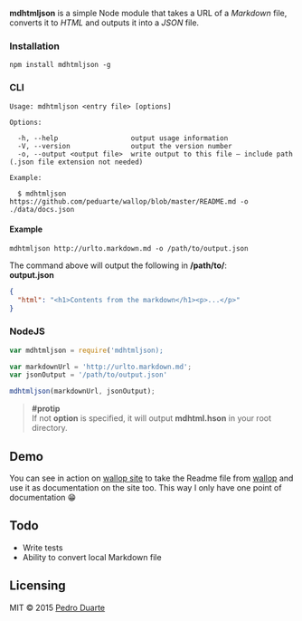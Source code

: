 **mdhtmljson** is a simple Node module that takes a URL of a *Markdown* file, converts it to *HTML* and outputs it into a *JSON* file.

### Installation
```
npm install mdhtmljson -g
```

### CLI
```
Usage: mdhtmljson <entry file> [options]

Options:

  -h, --help                  output usage information
  -V, --version               output the version number
  -o, --output <output file>  write output to this file – include path (.json file extension not needed)

Example:

  $ mdhtmljson https://github.com/peduarte/wallop/blob/master/README.md -o ./data/docs.json
```

#### Example
```
mdhtmljson http://urlto.markdown.md -o /path/to/output.json
```
The command above will output the following in **/path/to/**:<br>
**output.json**
```json
{
  "html": "<h1>Contents from the markdown</h1><p>...</p>"
}
```

### NodeJS
```js
var mdhtmljson = require('mdhtmljson);

var markdownUrl = 'http://urlto.markdown.md';
var jsonOutput = '/path/to/output.json'

mdhtmljson(markdownUrl, jsonOutput);
```

> **#protip**<br>
> If not **option** is specified, it will output **mdhtml.hson** in your root directory.

## Demo
You can see in action on [wallop site](https://github.com/peduarte/wallop-site) to take the Readme file from [wallop](https://github.com/peduarte/wallop) and use it as documentation on the site too. This way I only have one point of documentation 😁

## Todo
- Write tests
- Ability to convert local Markdown file

## Licensing
MIT © 2015 [Pedro Duarte](http://pedroduarte.me)


